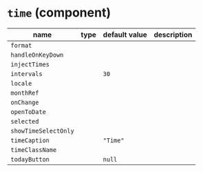 # `time` (component)

| name                 | type | default value | description |
| -------------------- | ---- | ------------- | ----------- |
| `format`             |      |               |             |
| `handleOnKeyDown`    |      |               |             |
| `injectTimes`        |      |               |             |
| `intervals`          |      | `30`          |             |
| `locale`             |      |               |             |
| `monthRef`           |      |               |             |
| `onChange`           |      |               |             |
| `openToDate`         |      |               |             |
| `selected`           |      |               |             |
| `showTimeSelectOnly` |      |               |             |
| `timeCaption`        |      | `"Time"`      |             |
| `timeClassName`      |      |               |             |
| `todayButton`        |      | `null`        |             |
